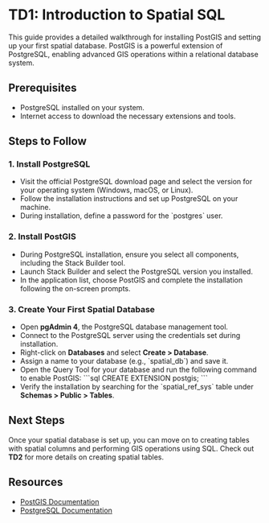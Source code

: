 # TD1: Introduction to Spatial SQL

This guide provides a detailed walkthrough for installing PostGIS and setting up your first spatial database. PostGIS is a powerful extension of PostgreSQL, enabling advanced GIS operations within a relational database system.

## Prerequisites
- PostgreSQL installed on your system.
- Internet access to download the necessary extensions and tools.

## Steps to Follow

### 1. Install PostgreSQL
- Visit the official PostgreSQL download page and select the version for your operating system (Windows, macOS, or Linux).
- Follow the installation instructions and set up PostgreSQL on your machine.
- During installation, define a password for the \`postgres\` user.

### 2. Install PostGIS
- During PostgreSQL installation, ensure you select all components, including the Stack Builder tool.
- Launch Stack Builder and select the PostgreSQL version you installed.
- In the application list, choose PostGIS and complete the installation following the on-screen prompts.

### 3. Create Your First Spatial Database
- Open **pgAdmin 4**, the PostgreSQL database management tool.
- Connect to the PostgreSQL server using the credentials set during installation.
- Right-click on **Databases** and select **Create > Database**.
- Assign a name to your database (e.g., \`spatial_db\`) and save it.
- Open the Query Tool for your database and run the following command to enable PostGIS:
  \`\`\`sql
  CREATE EXTENSION postgis;
  \`\`\`
- Verify the installation by searching for the \`spatial_ref_sys\` table under **Schemas > Public > Tables**.

## Next Steps
Once your spatial database is set up, you can move on to creating tables with spatial columns and performing GIS operations using SQL. Check out **TD2** for more details on creating spatial tables.

## Resources
- [PostGIS Documentation](https://postgis.net/documentation)
- [PostgreSQL Documentation](https://www.postgresql.org/docs)
